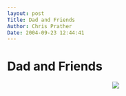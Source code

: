 ```yaml
---
layout: post
Title: Dad and Friends  
Author: Chris Prather
Date: 2004-09-23 12:44:41
---
```


# Dad and Friends
<div align="center"><a href="http://chris.prather.org/photos/misc/img_0213.jpg?format=html">
<img border="0" src="http://chris.prather.org/photos/misc/img_0213.jpg?format=raw;size=320"></a></div>
